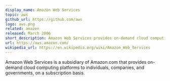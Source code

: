 ```yaml
---
display_name: Amazon Web Services
topic: aws
github_url: https://github.com/aws
logo: aws.png
related: amazon
released: March 2006
short_description: Amazon Web Services provides on-demand cloud computing platforms on a subscription basis.
url: https://aws.amazon.com/
wikipedia_url: https://en.wikipedia.org/wiki/Amazon_Web_Services
---
```

Amazon Web Services is a subsidiary of Amazon.com that provides on-demand cloud computing platforms to individuals, companies, and governments, on a subscription basis.
